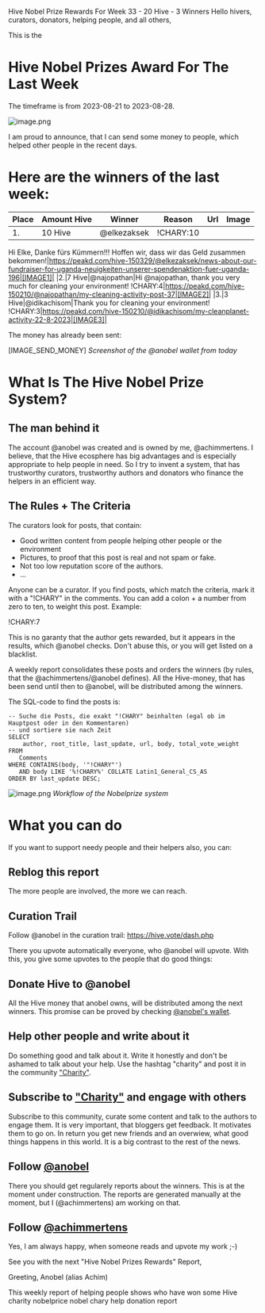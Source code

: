 Hive Nobel Prize Rewards For Week 33 - 20 Hive - 3 Winners
Hello hivers, curators, donators, helping people, and all others,

This is the
# Hive Nobel Prizes Award For The Last Week
The timeframe is from 2023-08-21 to 2023-08-28.

![image.png](https://files.peakd.com/file/peakd-hive/anobel/23wgU5QrADfW17UpV728xedX7gC8tRcBDB9vDg8N39QbJU5cXyK6zcvLGPH28LwuTZYkk.png)

I am proud to announce, that I can send some money to people, which helped other people in the recent days.

# Here are the winners of the last week:

|Place|Amount Hive|Winner|Reason|Url|Image|
|-|-|-|-|-|-|
|1.|10 Hive|@elkezaksek|!CHARY:10
Hi Elke,
Danke fürs Kümmern!!!
Hoffen wir, dass wir das Geld zusammen bekommen!|https://peakd.com/hive-150329/@elkezaksek/news-about-our-fundraiser-for-uganda-neuigkeiten-unserer-spendenaktion-fuer-uganda-196|[IMAGE1]|
|2.|7 Hive|@najopathan|Hi @najopathan,
thank you very much for cleaning your environment!
!CHARY:4|https://peakd.com/hive-150210/@najopathan/my-cleaning-activity-post-37|[IMAGE2]|
|3.|3 Hive|@idikachisom|Thank you for cleaning your environment!
!CHARY:3|https://peakd.com/hive-150210/@idikachisom/my-cleanplanet-activity-22-8-2023|[IMAGE3]|



The money has already been sent:

[IMAGE_SEND_MONEY]
*Screenshot of the @anobel wallet from today*

# What Is The Hive Nobel Prize System?
## The man behind it
The account @anobel was created and is owned by me, @achimmertens. I believe, that the Hive ecosphere has big advantages and is especially appropriate to help people in need. So I try to invent a system, that has trustworthy curators, trustworthy authors and donators who finance the helpers in an efficient way.


## The Rules + The Criteria
The curators look for posts, that contain:
- Good written content from people helping other people or the environment
- Pictures, to proof that this post is real and not spam or fake.
- Not too low reputation score of the authors.
- ...

Anyone can be a curator. If you find posts, which match the criteria, mark it with a "!CHARY" in the comments. You can add a colon + a number from zero to ten, to weight this post. Example:

!CHARY:7

This is no garanty that the author gets rewarded, but it appears in the results, which @anobel checks. Don't abuse this, or you will get listed on a blacklist.

A weekly report consolidates these posts and orders the winners (by rules, that the @achimmertens/@anobel defines).
All the Hive-money, that has been send until then to @anobel, will be distributed among the winners.

The SQL-code to find the posts is:
```
-- Suche die Posts, die exakt "!CHARY" beinhalten (egal ob im Hauptpost oder in den Kommentaren)
-- und sortiere sie nach Zeit
SELECT 
	author, root_title, last_update, url, body, total_vote_weight
FROM 
   Comments 
WHERE CONTAINS(body, '"!CHARY"')
   AND body LIKE '%!CHARY%' COLLATE Latin1_General_CS_AS
ORDER BY last_update DESC;
```

![image.png](https://files.peakd.com/file/peakd-hive/anobel/23vsmbzaM8PtfucVYFSj5gtesXtWAG7YkhtXvUDXQARn9A4DXULKTLimnMvdWnZDnXxgg.png)
*Workflow of the Nobelprize system*

# What you can do
If you want to support needy people and their helpers also, you can:

## Reblog this report
The more people are involved, the more we can reach. 

## Curation Trail
Follow @anobel in the curation trail: 
https://hive.vote/dash.php

There you upvote automatically everyone, who @anobel will upvote. With this, you give some upvotes to the people that do good things:


## Donate Hive to @anobel 
All the Hive money that anobel owns, will be distributed among the next winners. This promise can be proved by checking [@anobel's wallet](https://peakd.com/@anobel/wallet).

## Help other people and write about it
Do something good and talk about it. Write it honestly and don't be ashamed to talk about your help. Use the hashtag "charity" and post it in the community ["Charity"](https://peakd.com/c/hive-149312). 

## Subscribe to ["Charity"](https://peakd.com/c/hive-149312) and engage with others
Subscribe to this community, curate some content and talk to the authors to engage them. It is very important, that bloggers get feedback. It motivates them to go on. In return you get new friends and an overwiew, what good things happens in this world. It is a big contrast to the rest of the news.


## Follow [@anobel](https://peakd.com/@anobel)
There you should get regularely reports about the winners. This is at the moment under construction. The reports are generated manually at the moment, but I (@achimmertens) am working on that.

## Follow [@achimmertens](https://peakd.com/@achimmertens)
Yes, I am always happy, when someone reads and upvote my work ;-)



See you with the next "Hive Nobel Prizes Rewards" Report,

Greeting, Anobel (alias Achim)



This weekly report of helping people shows who have won some Hive
charity nobelprice nobel chary help donation report
